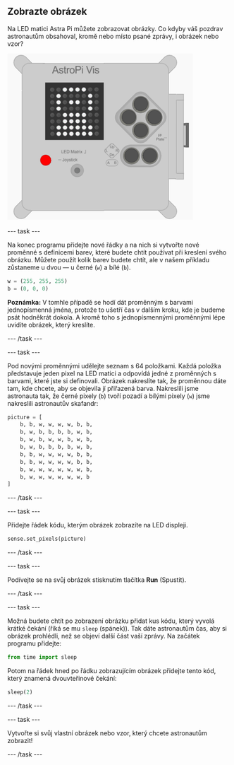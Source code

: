 ## Zobrazte obrázek

Na LED matici Astra Pi můžete zobrazovat obrázky. Co kdyby váš pozdrav astronautům obsahoval, kromě nebo místo psané zprávy, i obrázek nebo vzor?

![Astronaut](images/astronaut-pic.png)

\--- task \---

Na konec programu přidejte nové řádky a na nich si vytvořte nové proměnné s definicemi barev, které budete chtít používat při kreslení svého obrázku. Můžete použít kolik barev budete chtít, ale v našem příkladu zůstaneme u dvou — u černé (`w`) a bílé (`b`).

```python
w = (255, 255, 255)
b = (0, 0, 0)
```

**Poznámka:** V tomhle případě se hodí dát proměnným s barvami jednopísmenná jména, protože to ušetří čas v dalším kroku, kde je budeme psát hodněkrát dokola. A kromě toho s jednopísmennými proměnnými lépe uvidíte obrázek, který kreslíte.

\--- /task \---

\--- task \---

Pod novými proměnnými udělejte seznam s 64 položkami. Každá položka představuje jeden pixel na LED matici a odpovídá jedné z proměnných s barvami, které jste si definovali. Obrázek nakreslíte tak, že proměnnou dáte tam, kde chcete, aby se objevila jí přiřazená barva. Nakreslili jsme astronauta tak, že černé pixely (`b`) tvoří pozadí a bílými pixely (`w`) jsme nakreslili astronautův skafandr:

```python
picture = [
    b, b, w, w, w, w, b, b,
    b, w, b, b, b, b, w, b,
    b, w, b, w, w, b, w, b,
    b, w, b, b, b, b, w, b,
    b, b, w, w, w, w, b, b,
    b, b, w, w, w, w, b, b,
    b, w, w, w, w, w, w, b,
    b, w, w, w, w, w, w, b
]
```

\--- /task \---

\--- task \---

Přidejte řádek kódu, kterým obrázek zobrazíte na LED displeji.

```python
sense.set_pixels(picture)
```

\--- /task \---

\--- task \---

Podívejte se na svůj obrázek stisknutím tlačítka **Run** (Spustit).

\--- /task \---

\--- task \---

Možná budete chtít po zobrazení obrázku přidat kus kódu, který vyvolá krátké čekání (říká se mu `sleep` (spánek)). Tak dáte astronautům čas, aby si obrázek prohlédli, než se objeví další část vaší zprávy. Na začátek programu přidejte:

```python
from time import sleep
```

Potom na řádek hned po řádku zobrazujícím obrázek přidejte tento kód, který znamená dvouvteřinové čekání:

```python
sleep(2)
```

\--- /task \---

\--- task \---

Vytvořte si svůj vlastní obrázek nebo vzor, který chcete astronautům zobrazit!

\--- /task \---